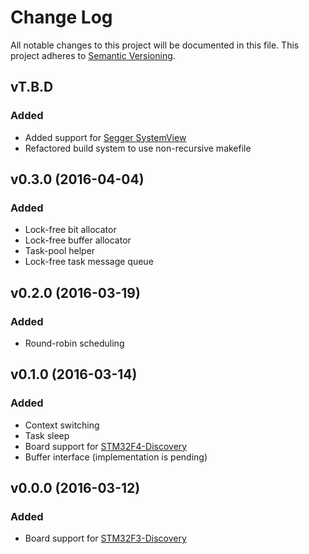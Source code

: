 # Change Log

All notable changes to this project will be documented in this file.
This project adheres to [Semantic Versioning](http://semver.org/).

## vT.B.D

### Added

   - Added support for [Segger SystemView](https://www.segger.com/systemview.html)
   - Refactored build system to use non-recursive makefile

## v0.3.0 (2016-04-04)

### Added

   - Lock-free bit allocator
   - Lock-free buffer allocator
   - Task-pool helper
   - Lock-free task message queue

## v0.2.0 (2016-03-19)

### Added

   - Round-robin scheduling

## v0.1.0 (2016-03-14)

### Added

   - Context switching
   - Task sleep
   - Board support for [STM32F4-Discovery](http://www.st.com/web/catalog/tools/FM116/SC959/SS1532/PF252419)
   - Buffer interface (implementation is pending)

## v0.0.0 (2016-03-12)

### Added

   - Board support for [STM32F3-Discovery](http://www.st.com/web/catalog/tools/FM116/SC959/SS1532/PF254044)
